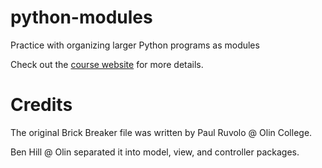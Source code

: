 # python-modules

Practice with organizing larger Python programs as modules

Check out the [course website](https://sd17spring.github.io/day/day-21/) for more details.

# Credits

The original Brick Breaker file was written by Paul Ruvolo @ Olin College.

Ben Hill @ Olin separated it into model, view, and controller packages.
